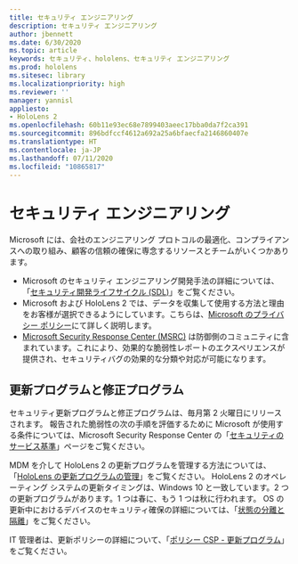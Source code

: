 ```yaml
---
title: セキュリティ エンジニアリング
description: セキュリティ エンジニアリング
author: jbennett
ms.date: 6/30/2020
ms.topic: article
keywords: セキュリティ、hololens、セキュリティ エンジニアリング
ms.prod: hololens
ms.sitesec: library
ms.localizationpriority: high
ms.reviewer: ''
manager: yannisl
appliesto:
- HoloLens 2
ms.openlocfilehash: 60b11e93ec68e7899403aeec17bba0da7f2ca391
ms.sourcegitcommit: 896bdfccf4612a692a25a6bfaecfa2146860407e
ms.translationtype: HT
ms.contentlocale: ja-JP
ms.lasthandoff: 07/11/2020
ms.locfileid: "10865817"
---
```

# セキュリティ エンジニアリング

Microsoft には、会社のエンジニアリング プロトコルの最適化、コンプライアンスへの取り組み、顧客の信頼の確保に専念するリソースとチームがいくつかあります。 

  * Microsoft のセキュリティ エンジニアリング開発手法の詳細については、「[セキュリティ開発ライフサイクル (SDL)](https://www.microsoft.com/securityengineering/sdl)」をご覧ください。
  * Microsoft および HoloLens 2 では、データを収集して使用する方法と理由をお客様が選択できるようにしています。こちらは、[Microsoft のプライバシー ポリシー](https://privacy.microsoft.com/)にて詳しく説明します。 
  * [Microsoft Security Response Center (MSRC)](https://www.microsoft.com/msrc) は防御側のコミュニティに含まれています。これにより、効果的な脆弱性レポートのエクスペリエンスが提供され、セキュリティバグの効果的な分類や対応が可能になります。 

## 更新プログラムと修正プログラム

セキュリティ更新プログラムと修正プログラムは、毎月第 2 火曜日にリリースされます。 報告された脆弱性の次の手順を評価するために Microsoft が使用する条件については、Microsoft Security Response Center の「[セキュリティのサービス基準](https://www.microsoft.com/msrc/windows-security-servicing-criteria)」ページをご覧ください。 

MDM を介して HoloLens 2 の更新プログラムを管理する方法については、「[HoloLens の更新プログラムの管理](https://docs.microsoft.com/hololens/hololens-updates)」をご覧ください。 HoloLens 2 のオペレーティング システムの更新タイミングは、Windows 10 と一致しています。2 つの更新プログラムがあります。1 つは春に、もう 1 つは秋に行われます。 OS の更新中におけるデバイスのセキュリティ確保の詳細については、「[状態の分離と隔離](security-state-separation-isolation.md)」をご覧ください。 

IT 管理者は、更新ポリシーの詳細について、「[ポリシー CSP - 更新プログラム](https://docs.microsoft.com/windows/client-management/mdm/policy-csp-update)」をご覧ください。 
